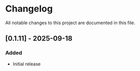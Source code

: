 # Changelog

All notable changes to this project are documented in this file.

## [0.1.11] - 2025-09-18

### Added

- Initial release
